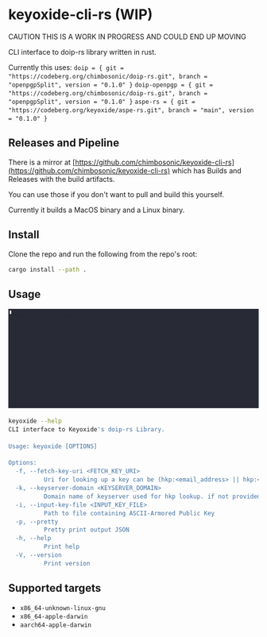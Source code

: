 # keyoxide-cli-rs (WIP)

CAUTION THIS IS A WORK IN PROGRESS AND COULD END UP MOVING

CLI interface to doip-rs library written in rust.

Currently this uses:
`doip = { git = "https://codeberg.org/chimbosonic/doip-rs.git", branch = "openpgpSplit", version = "0.1.0" }`
`doip-openpgp = { git = "https://codeberg.org/chimbosonic/doip-rs.git", branch = "openpgpSplit", version = "0.1.0" }`
`aspe-rs = { git = "https://codeberg.org/keyoxide/aspe-rs.git", branch = "main", version = "0.1.0" }`

## Releases and Pipeline

There is a mirror at [https://github.com/chimbosonic/keyoxide-cli-rs](https://github.com/chimbosonic/keyoxide-cli-rs) which has Builds and Releases with the build artifacts.

You can use those if you don't want to pull and build this yourself.

Currently it builds a MacOS binary and a Linux binary.

## Install

Clone the repo and run the following from the repo's root:

```bash
cargo install --path .
```

## Usage

![demo](./demo.gif)

```bash
keyoxide --help
CLI interface to Keyoxide's doip-rs Library.

Usage: keyoxide [OPTIONS]

Options:
  -f, --fetch-key-uri <FETCH_KEY_URI>
          Uri for looking up a key can be (hkp:<email_address> || hkp:<key_fingerprint> || wkd:<email_address>)
  -k, --keyserver-domain <KEYSERVER_DOMAIN>
          Domain name of keyserver used for hkp lookup. if not provided will default to keys.openpgp.org
  -i, --input-key-file <INPUT_KEY_FILE>
          Path to file containing ASCII-Armored Public Key
  -p, --pretty
          Pretty print output JSON
  -h, --help
          Print help
  -V, --version
          Print version
```

## Supported targets

- `x86_64-unknown-linux-gnu`
- `x86_64-apple-darwin`
- `aarch64-apple-darwin`
